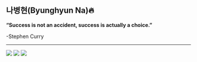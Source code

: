## 나병현(Byunghyun Na)🔥
<strong>“Success is not an accident, success is actually a choice.”</strong><br>

-Stephen Curry
<hr>

<img src="https://img.shields.io/badge/공부한 내용을 velog에 정리하고 있습니다 📚-white?style=social&logo=velog&logoColor=#20C997">
<img src="https://img.shields.io/badge/instagram 링크입니다 📞-white?style=social&logo=instagram&logoColor=#E4405F">
<img src="https://img.shields.io/badge/gmail 주소입니다 💌-white?style=social&logo=gmail&logoColor=#EA4335F">


